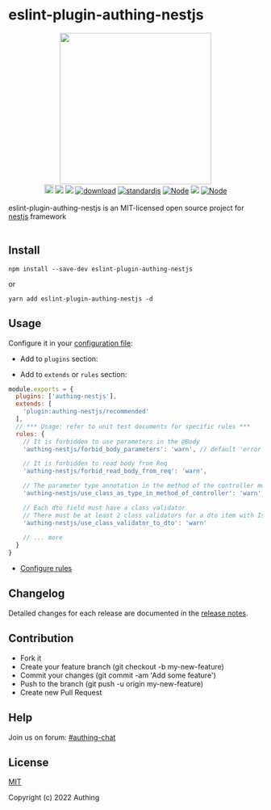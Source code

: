 # eslint-plugin-authing-nestjs

<div align=center><img width="300" src="https://files.authing.co/authing-console/authing-logo-new-20210924.svg"></div>

<div align="center">
  <a href="https://badge.fury.io/js/eslint-plugin-authing-nestjs"><img src="https://badge.fury.io/js/eslint-plugin-authing-nestjs.svg" alt="npm version" height="18"></a>
  <a href="https://github.com/Authing/eslint-plugin-authing-nestjs/actions/workflows/ci.yml" target="_blank"><img src="https://github.com/Authing/eslint-plugin-authing-nestjs/actions/workflows/ci.yml/badge.svg?branch=master"></a>
  <a href="javascript:;"><img src="https://img.shields.io/badge/test-passing-brightgreen" /></a>
  <a href="https://npmcharts.com/compare/eslint-plugin-authing-nestjs" target="_blank"><img src="https://img.shields.io/npm/dm/eslint-plugin-authing-nestjs" alt="download"></a>
  <a href="https://standardjs.com" target="_blank"><img src="https://img.shields.io/badge/code_style-standard-brightgreen.svg" alt="standardjs"></a>
  <a href="javascript:;" target="_blank"><img src="https://img.shields.io/badge/license-MIT-brightgreen" alt="Node"></a>
  <a href="https://forum.authing.cn/" target="_blank"><img src="https://img.shields.io/badge/chat-forum-blue" /></a>
  <a href="javascript:;" target="_blank"><img src="https://img.shields.io/badge/node-%3E=12-green.svg" alt="Node"></a>
</div>
<br/>

<div>eslint-plugin-authing-nestjs is an MIT-licensed open source project for <a target="_blank" href="https://github.com/nestjs/nest">nestjs</a> framework</div>
<br/>

## Install

```shell
npm install --save-dev eslint-plugin-authing-nestjs
```

or

```shell
yarn add eslint-plugin-authing-nestjs -d
```

## Usage

Configure it in your [configuration file](https://eslint.org/docs/user-guide/configuring/):

- Add to `plugins` section:

- Add to `extends` or `rules` section:

``` javascript
module.exports = {
  plugins: ['authing-nestjs'],
  extends: [
    'plugin:authing-nestjs/recommended'
  ],
  // *** Usage: refer to unit test documents for specific rules ***
  rules: {
    // It is forbidden to use parameters in the @Body
    'authing-nestjs/forbid_body_parameters': 'warn', // default 'error'

    // It is forbidden to read body from Req
    'authing-nestjs/forbid_read_body_from_req': 'warn',

    // The parameter type annotation in the method of the controller must be a class
    'authing-nestjs/use_class_as_type_in_method_of_controller': 'warn',

    // Each dto field must have a class validator
    // There must be at least 2 class validators for a dto item with IsOptional
    'authing-nestjs/use_class_validator_to_dto': 'warn'
    
    // ... more
  }
}
```

- [Configure rules](https://eslint.org/docs/user-guide/configuring/#configuring-rules)

## Changelog

Detailed changes for each release are documented in the [release notes](https://github.com/Authing/eslint-plugin-authing-nestjs/releases).
## Contribution

- Fork it
- Create your feature branch (git checkout -b my-new-feature)
- Commit your changes (git commit -am 'Add some feature')
- Push to the branch (git push -u origin my-new-feature)
- Create new Pull Request
## Help

Join us on forum: [#authing-chat](https://forum.authing.cn/)

## License

[MIT](https://opensource.org/licenses/MIT)

Copyright (c) 2022 Authing
